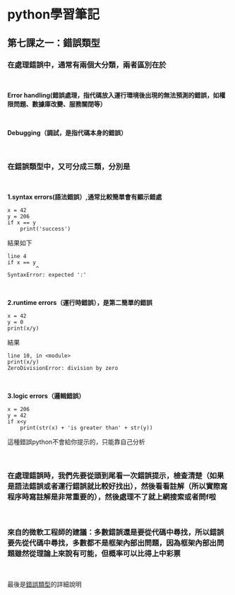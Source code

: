 # python學習筆記

## 第七課之一：錯誤類型

### 在處理錯誤中，通常有兩個大分類，兩者區別在於

<br>

**Error handling(錯誤處理，指代碼放入運行環境後出現的無法預測的錯誤，如權限問題、數據庫改變、服務關閉等）**

<br>

**Debugging（調試，是指代碼本身的錯誤）**

&nbsp;

### 在錯誤類型中，又可分成三類，分別是

<br>

**1.syntax errors(語法錯誤）,通常比較簡單會有顯示錯處**

```
x = 42
y = 206
if x == y
    print('success')
```

結果如下

```
line 4
if x == y
         ^
SyntaxError: expected ':'
```

&nbsp;

**2.runtime errors（運行時錯誤），是第二簡單的錯誤**

```
x = 42
y = 0
print(x/y)
```

結果

```
line 10, in <module>
print(x/y)
ZeroDivisionError: division by zero
```

&nbsp;

**3.logic errors（邏輯錯誤）**

```
x = 206
y = 42
if x<y
    print(str(x) + 'is greater than' + str(y))
```

這種錯誤python不會給你提示的，只能靠自己分析

&nbsp;

### 在處理錯誤時，我們先要從頭到尾看一次錯誤提示，檢查清楚（如果是語法錯誤或者運行錯誤就比較好找出），然後看看註解（所以實際寫程序時寫註解是非常重要的），然後處理不了就上網搜索或者問f啦

&nbsp;

### 來自的微軟工程師的建議：多數錯誤還是要從代碼中尋找，所以錯誤要先從代碼中尋找，多數都不是框架內部出問題，因為框架內部出問題雖然從理論上來說有可能，但概率可以比得上中彩票

&nbsp;

最後是[錯誤類型](https://docs.python.org/zh-tw/3.7/library/exceptions.html#base-classes)的詳細說明
